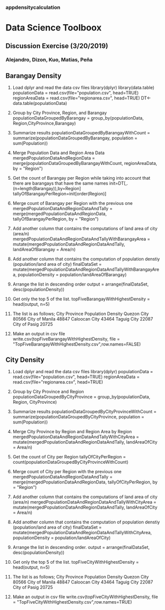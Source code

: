 ### appdensitycalculation

# Data Science Toolboox
## Discussion Exercise (3/20/2019)
### Alejandro, Dizon, Kuo, Matias, Peña


## Barangay Density
1. Load dplyr and read the data csv files
library(dplyr)
library(data.table)
populationData = read.csv(file="population.csv", head=TRUE)
regionAreaData = read.csv(file="regionarea.csv", head=TRUE)
DT<-data.table(populationData)

2. Group by City Province, Region, and Barangay
populationDataGroupedByBarangay = group_by(populationData, Region,CityProvince,Barangay)

3. Summarize results
populationDataGroupedByBarangayWithCount = summarize(populationDataGroupedByBarangay, population = sum(Population))

4. Merge Population Data and Region Area Data
mergedPopulationDataAndRegionData = merge(populationDataGroupedByBarangayWithCount, regionAreaData, by = "Region")  

5. Get the count of Barangay per Region while taking into account that there are barangays that have the same names
init=DT[,.(n=length(Barangay)),by=Region]
tallyOfBarangayPerRegion=init[order(Region)]

6. Merge count of Barangay per Region with the previous one     
mergedPopulationDataAndRegionDataAndTally = merge(mergedPopulationDataAndRegionData, tallyOfBarangayPerRegion, by = "Region")       

7. Add another column that contains the computations of land area of city (area/n)
mergedPopulationDataAndRegionDataAndTallyWithBarangayArea = mutate(mergedPopulationDataAndRegionDataAndTally, landAreaOfBarangay = Area/n)

8. Add another column that contains the computation of population denstiy (population/land area of city)
finalDataSet = mutate(mergedPopulationDataAndRegionDataAndTallyWithBarangayArea, populationDensity = population/landAreaOfBarangay)

9. Arrange the list in descending order
output = arrange(finalDataSet, desc(populationDensity))

10. Get only the top 5 of the list.
topFiveBarangayWithHighestDensity = head(output, n=5)

11. The list is as follows;
      City Province                  Population Density
      Quezon City                    80566
      City of Manila                 48847
      Caloocan City                  43464
      Taguig City                    22087
      City of Pasig                  20725

12. Make an output in csv file
write.csv(topFiveBarangayWithHighestDensity, file = "TopFiveBarangayWithHighestDensity.csv",row.names=FALSE)


## City Density 
1. Load dplyr and read the data csv files
library(dplyr)
populationData = read.csv(file="population.csv", head=TRUE)
regionAreaData = read.csv(file="regionarea.csv", head=TRUE)

2. Group by City Province and Region
populationDataGroupedByCityProvince = group_by(populationData, Region, CityProvince)

3. Summarize results
populationDataGroupedByCityProvinceWithCount = summarize(populationDataGroupedByCityProvince, population = sum(Population))

4. Merge City Province by Region and Region Area by Region
mergedPopulationDataAndRegionDataAndTallyWithCityArea = mutate(mergedPopulationDataAndRegionDataAndTally, landAreaOfCity = Area/n)

5. Get the count of City per Region
tallyOfCityPerRegion = count(populationDataGroupedByCityProvinceWithCount)

6. Merge count of City per Region with the previous one
mergedPopulationDataAndRegionDataAndTally = merge(mergedPopulationDataAndRegionData, tallyOfCityPerRegion, by = "Region")       

7. Add another column that contains the computations of land area of city (area/n)
mergedPopulationDataAndRegionDataAndTallyWithCityArea = mutate(mergedPopulationDataAndRegionDataAndTally, landAreaOfCity = Area/n)

8. Add another column that contains the computation of population denstiy (population/land area of city)
finalDataSet = mutate(mergedPopulationDataAndRegionDataAndTallyWithCityArea, populationDensity = population/landAreaOfCity)

9. Arrange the list in descending order.
output = arrange(finalDataSet, desc(populationDensity))

10. Get only the top 5 of the list. 
topFiveCityWithHighestDensity = head(output, n=5)

11. The list is as follows;
      City Province                  Population Density
      Quezon City                    80566
      City of Manila                 48847
      Caloocan City                  43464
      Taguig City                    22087
      City of Pasig                  20725
      
12. Make an output in csv file
write.csv(topFiveCityWithHighestDensity, file = "TopFiveCityWithHighestDensity.csv",row.names=TRUE)

